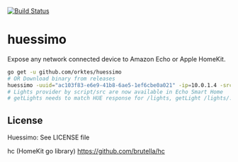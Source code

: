 [![Build Status](https://travis-ci.org/orktes/huessimo.svg?branch=master)](https://travis-ci.org/orktes/huessimo)

# huessimo

Expose any network connected device to Amazon Echo or Apple HomeKit.

```bash
go get -u github.com/orktes/huessimo
# OR Download binary from releases
huessimo -uuid="ac103f83-e6e9-41b8-6ae5-1ef6cbe0a021" -ip=10.0.1.4 -src examples/simple.js
# Lights provider by script/src are now available in Echo Smart Home
# getLights needs to match HUE response for /lights, getLight /lights/:id, setLightState PUT /lights/:id/state
```

## License
Huessimo: See LICENSE file

hc (HomeKit go library) https://github.com/brutella/hc
